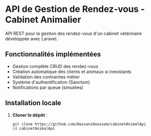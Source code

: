 # API de Gestion de Rendez-vous - Cabinet Animalier

API REST pour la gestion des rendez-vous d'un cabinet vétérinaire développée avec Laravel.

## Fonctionnalités implémentées

- Gestion complète CRUD des rendez-vous
- Création automatique des clients et animaux si inexistants
- Validation des contraintes métier
- Système d'authentification (Sanctum)
- Notifications par queue (simulées)

## Installation locale

1. **Cloner le dépôt** :
   ```bash
   git clone https://github.com/HassaniHoussem/cabinetAnimalApi
   cd cabinetAnimalApi
